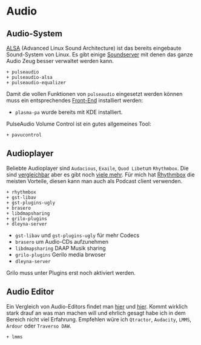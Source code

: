 # Audio

## Audio-System

[ALSA](https://wiki.archlinux.de/title/Advanced_Linux_Sound_Architecture) (Advanced Linux Sound Architecture) ist das bereits eingebaute Sound-System von Linux. Es gibt einige [Soundserver](https://wiki.archlinux.org/index.php/Sound_system#Sound_servers) mit denen das ganze Audio Zeug besser verwaltet werden kann.

    + pulseaudio
    + pulseaudio-alsa
    + pulseaudio-equalizer 

Damit die vollen Funktionen von `pulseaudio` eingesetzt werden können muss ein entsprechendes [Front-End](https://wiki.archlinux.org/index.php/PulseAudio#Front-ends) installiert werden:

* `plasma-pa` wurde bereits mit KDE installiert.

PulseAudio Volume Control ist ein gutes allgemeines Tool:

    + pavucontrol

    

## Audioplayer

Beliebte Audioplayer sind `Audacious`, `Exaile`, `Quod Libet`un `Rhythmbox`. Die sind [vergleichbar](https://en.wikipedia.org/wiki/Comparison_of_audio_player_software) aber es gibt noch [viele mehr](https://wiki.archlinux.org/index.php/list_of_applications#Graphical_12). Für mich hat [Rhythmbox](https://wiki.archlinux.org/index.php/Rhythmbox) die meisten Vorteile, diesen kann man auch als Podcast client verwenden.

    + rhythmbox
    + gst-libav
    + gst-plugins-ugly
    + brasero
    + libdmapsharing
    + grilo-plugins
    + dleyna-server

* `gst-libav` und `gst-plugins-ugly` für mehr Codecs
* `brasero` um Audio-CDs aufzunehmen
* `libdmapsharing` DAAP Musik sharing
* `grilo-plugins` Gerilo media brwoser
* `dleyna-server`

Grilo muss unter Plugins erst noch aktiviert werden.


## Audio Editor

Ein Vergleich von Audio-Editors findet man [hier](https://en.wikipedia.org/wiki/Comparison_of_digital_audio_editors) und [hier](https://freedompenguin.com/articles/software/linux-digital-audio-workstation-roundup/). Kommt wirklich stark drauf an was man machen will und ehrlich gesagt habe ich in dem Bereich nicht viel Erfahrung. Empfehlen würe ich `Qtractor`, `Audacity`, `LMMS`, `Ardour` oder `Traverso DAW`.


    + lmms




